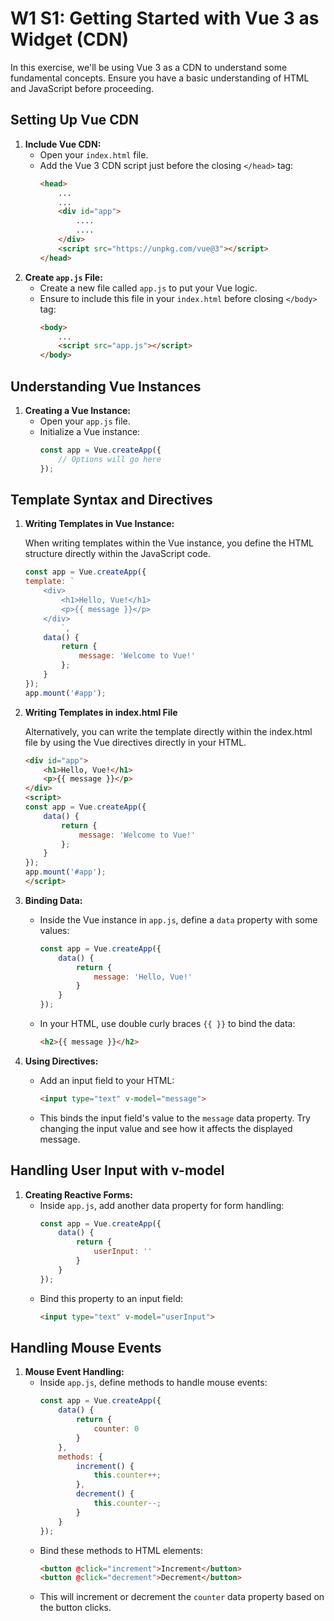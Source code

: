 # W1 S1: Getting Started with Vue 3 as Widget (CDN)

In this exercise, we'll be using Vue 3 as a CDN to understand some fundamental concepts. Ensure you have a basic understanding of HTML and JavaScript before proceeding.

## Setting Up Vue CDN

1. **Include Vue CDN:**
    - Open your `index.html` file.
    - Add the Vue 3 CDN script just before the closing `</head>` tag:
        ```html
        <head>
            ...
            ...
            <div id="app">
                ....
                ....
            </div>
            <script src="https://unpkg.com/vue@3"></script>
        </head>
        ```
2. **Create `app.js` File:**
    - Create a new file called `app.js` to put your Vue logic.
    - Ensure to include this file in your `index.html` before closing 
    `</body>` tag:
        ```html
        <body>
            ...
            <script src="app.js"></script>
        </body>
        ```

## Understanding Vue Instances

1. **Creating a Vue Instance:**
    - Open your `app.js` file.
    - Initialize a Vue instance:
        ```javascript
        const app = Vue.createApp({
            // Options will go here
        });
        ```

## Template Syntax and Directives

1. **Writing Templates in Vue Instance:**

    When writing templates within the Vue instance, you define the HTML structure directly within the JavaScript code. 
    ```javascript
    const app = Vue.createApp({
    template: `
        <div>
            <h1>Hello, Vue!</h1>
            <p>{{ message }}</p>
        </div>
            `,
        data() {
            return {
                message: 'Welcome to Vue!'
            };
        }
    });
    app.mount('#app');
    ```
2. **Writing Templates in index.html File**

    Alternatively, you can write the template directly within the index.html file by using the Vue directives directly in your HTML.
    ```html
    <div id="app">
        <h1>Hello, Vue!</h1>
        <p>{{ message }}</p>
    </div>
    <script>
    const app = Vue.createApp({
        data() {
            return {
                message: 'Welcome to Vue!'
            };
        }
    });
    app.mount('#app');
    </script>
    ```
3. **Binding Data:**
    - Inside the Vue instance in `app.js`, define a `data` property with some values:
        ```javascript
        const app = Vue.createApp({
            data() {
                return {
                    message: 'Hello, Vue!'
                }
            }
        });
        ```
    - In your HTML, use double curly braces `{{ }}` to bind the data:
        ```html
        <h2>{{ message }}</h2>
        ```

4. **Using Directives:**
    - Add an input field to your HTML:
        ```html
        <input type="text" v-model="message">
        ```
    - This binds the input field's value to the `message` data property. Try changing the input value and see how it affects the displayed message.

## Handling User Input with v-model

1. **Creating Reactive Forms:**
    - Inside `app.js`, add another data property for form handling:
        ```javascript
        const app = Vue.createApp({
            data() {
                return {
                    userInput: ''
                }
            }
        });
        ```
    - Bind this property to an input field:
        ```html
        <input type="text" v-model="userInput">
        ```

## Handling Mouse Events

1. **Mouse Event Handling:**
    - Inside `app.js`, define methods to handle mouse events:
        ```javascript
        const app = Vue.createApp({
            data() {
                return {
                    counter: 0
                }
            },
            methods: {
                increment() {
                    this.counter++;
                },
                decrement() {
                    this.counter--;
                }
            }
        });
        ```
    - Bind these methods to HTML elements:
        ```html
        <button @click="increment">Increment</button>
        <button @click="decrement">Decrement</button>
        ```
    - This will increment or decrement the `counter` data property based on the button clicks.





